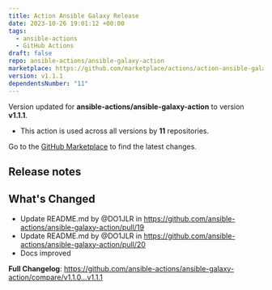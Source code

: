 ```yaml
---
title: Action Ansible Galaxy Release
date: 2023-10-26 19:01:12 +00:00
tags:
  - ansible-actions
  - GitHub Actions
draft: false
repo: ansible-actions/ansible-galaxy-action
marketplace: https://github.com/marketplace/actions/action-ansible-galaxy-release
version: v1.1.1
dependentsNumber: "11"
---
```



Version updated for **ansible-actions/ansible-galaxy-action** to version **v1.1.1**.
- This action is used across all versions by **11** repositories.

Go to the [GitHub Marketplace](https://github.com/marketplace/actions/action-ansible-galaxy-release) to find the latest changes.

## Release notes

## What's Changed
* Update README.md by @DO1JLR in https://github.com/ansible-actions/ansible-galaxy-action/pull/19
* Update README.md by @DO1JLR in https://github.com/ansible-actions/ansible-galaxy-action/pull/20
* Docs improved

**Full Changelog**: https://github.com/ansible-actions/ansible-galaxy-action/compare/v1.1.0...v1.1.1
